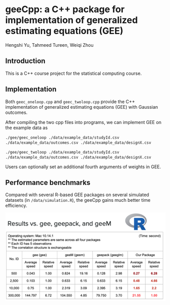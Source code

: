 # geeCpp: a C++ package for implementation of generalized estimating equations (GEE)
Hengshi Yu, Tahmeed Tureen, Weiqi Zhou


## Introduction

This is a C++ course project for the statistical computing course. 


## Implementation 

Both `geec_oneloop.cpp` and `geec_twoloop.cpp` provide the C++ implementation of generalized estimating equations (GEE) with Gaussian outcomes. 

After compiling the two cpp files into programs, we can implement GEE on the example data as
```
./gee/geec_oneloop ./data/example_data/studyId.csv ./data/example_data/outcomes.csv ./data/example_data/designX.csv
```

```
./gee/geec_twoloop ./data/example_data/studyId.csv ./data/example_data/outcomes.csv ./data/example_data/designX.csv
```
Users can optionally set an additional fourth arguments of weights in GEE.  

## Performance benchmarks

Compared with several R-based GEE packages on several simulated datasets (in `/data/simulation.R`), the geeCpp gains much better time efficiency.

<img align="center" src="gee/geeAlgorithm/speed.png" width="600">